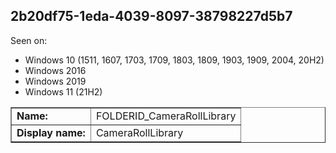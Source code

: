 ## 2b20df75-1eda-4039-8097-38798227d5b7

Seen on:
* Windows 10 (1511, 1607, 1703, 1709, 1803, 1809, 1903, 1909, 2004, 20H2)
* Windows 2016
* Windows 2019
* Windows 11 (21H2)

<table border="1" class="docutils">
  <tbody>
    <tr>
      <td><b>Name:</b></td>
      <td>FOLDERID_CameraRollLibrary</td>
    </tr>
    <tr>
      <td><b>Display name:</b></td>
      <td>CameraRollLibrary</td>
    </tr>
  </tbody>
</table>


